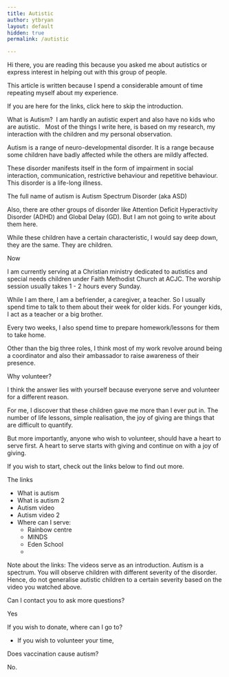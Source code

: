```yaml
---
title: Autistic
author: ytbryan
layout: default
hidden: true
permalink: /autistic

---
```


Hi there, you are reading this because you asked me about autistics or express interest in helping out with this group of people.

This article is written because I spend a considerable amount of time repeating myself about my experience.

If you are here for the links, click here to skip the introduction.

What is Autism?
 I am hardly an autistic expert and also have no kids who are autistic.   Most of the things I write here, is based on my research, my interaction with the children and my personal observation.

Autism is a range of neuro-developmental disorder. It is a range because some children have badly affected while the others are mildly affected.

These disorder manifests itself in the form of impairment in social interaction, communication, restrictive behaviour and repetitive behaviour. This disorder is a life-long illness.

The full name of autism is Autism Spectrum Disorder (aka ASD)

Also, there are other groups of disorder like Attention Deficit Hyperactivity Disorder (ADHD) and Global Delay (GD). But I am not going to write about them here.

While these children have a certain characteristic, I would say deep down, they are the same. They are children.

Now

I am currently serving at a Christian ministry dedicated to autistics and special needs children under Faith Methodist Church at ACJC. The worship session usually takes 1 - 2 hours every Sunday.

While I am there, I am a befriender, a caregiver, a teacher. So I usually spend time to talk to them about their week for older kids. For younger kids, I act as a teacher or a big brother.

Every two weeks, I also spend time to prepare homework/lessons for them to take home.

Other than the big three roles, I think most of my work revolve around being a coordinator and also their ambassador to raise awareness of their presence.

Why volunteer?

I think the answer lies with yourself because everyone serve and volunteer for a different reason.

For me, I discover that these children gave me more than I ever put in. The number of life lessons, simple realisation, the joy of giving are things that are difficult to quantify.

But more importantly, anyone who wish to volunteer, should have a heart to serve first. A heart to serve starts with giving and continue on with a joy of giving.

If you wish to start, check out the links below to find out more.

The links

- What is autism
- What is autism 2
- Autism video
- Autism video 2
- Where can I serve:
    - Rainbow centre
    - MINDS
    - Eden School
    -
Note about the links: The videos serve as an introduction. Autism is a spectrum. You will observe children with different severity of the disorder. Hence, do not generalise autistic children to a certain severity based on the video you watched above.

Can I contact you to ask more questions?

Yes

If you wish to donate, where can I go to?

- If you wish to volunteer your time,

Does vaccination cause autism?

No.
